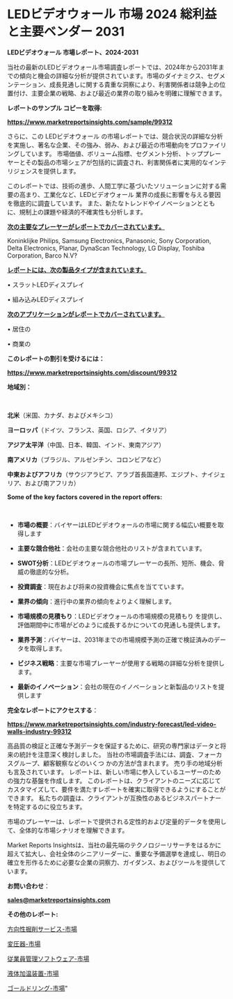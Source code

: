 # LEDビデオウォール 市場 2024 総利益と主要ベンダー 2031

<strong>LEDビデオウォール 市場レポート、2024-2031</strong>

当社の最新のLEDビデオウォール市場調査レポートでは、2024年から2031年までの傾向と機会の詳細な分析が提供されています。市場のダイナミクス、セグメンテーション、成長見通しに関する貴重な洞察により、利害関係者は競争上の位置付け、主要企業の戦略、および最近の業界の取り組みを明確に理解できます。



<strong>レポートのサンプル コピーを取得:</strong> <a href=https://www.marketreportsinsights.com/sample/99312>

<strong><u>https://www.marketreportsinsights.com/sample/99312</u></strong></a>

さらに、この LEDビデオウォール の市場レポートでは、競合状況の詳細な分析を実施し、著名な企業、その強み、弱み、および最近の市場動向をプロファイリングしています。 市場価値、ボリューム指標、セグメント分析、トッププレーヤーとその製品の市場シェアが包括的に調査され、利害関係者に実用的なインテリジェンスを提供します。

このレポートでは、技術の進歩、人間工学に基づいたソリューションに対する需要の高まり、工業化など、LEDビデオウォール 業界の成長に影響を与える要因を徹底的に調査しています。 また、新たなトレンドやイノベーションとともに、規制上の課題や経済的不確実性も分析します。



<strong><u>次の主要なプレーヤーがレポートでカバーされています。</u></strong>

Koninklijke Philips, Samsung Electronics, Panasonic, Sony Corporation, Delta Electronics, Planar, DynaScan Technology, LG Display, Toshiba Corporation, Barco N.V?



<strong><u><b>レポートには、次の製品タイプが含まれています。</b></u></strong>

• スラットLEDディスプレイ

• 組み込みLEDディスプレイ



<strong><u><b>次のアプリケーションがレポートでカバーされています。</b></u></strong>

• 居住の

• 商業の



<strong><b>このレポートの割引を受けるには：</b></strong>

<a href=https://www.marketreportsinsights.com/discount/99312>

<strong><u>https://www.marketreportsinsights.com/discount/99312</u></strong></a>



<strong>地域別：</strong>

<strong> </strong>



<strong>北米</strong>（米国、カナダ、およびメキシコ）



<strong>ヨーロッパ</strong>（ドイツ、フランス、英国、ロシア、イタリア）



<strong>アジア太平洋</strong>（中国、日本、韓国、インド、東南アジア）



<strong>南アメリカ</strong>（ブラジル、アルゼンチン、コロンビアなど）



<strong>中東およびアフリカ</strong>（サウジアラビア、アラブ首長国連邦、エジプト、ナイジェリア、および南アフリカ）



<strong>Some of the key factors covered in the report offers:</strong>

<strong> </strong>
<ul>
  <li>

<strong>市場の概要</strong>：バイヤーはLEDビデオウォールの市場に関する幅広い概要を取得します</li>
  <li>

<strong>主要な競合他社</strong>：会社の主要な競合他社のリストが含まれています。</li>
  <li>

<strong>SWOT分析</strong>：LEDビデオウォールの市場プレーヤーの長所、短所、機会、脅威の徹底的な分析。</li>
  <li>

<strong>投資調査</strong>：現在および将来の投資機会に焦点を当てています。</li>
  <li>

<strong>業界の傾向</strong>：進行中の業界の傾向をよりよく理解します。</li>
  <li>

<strong>市場規模の見積もり</strong>：LEDビデオウォールの市場規模の見積もり を提供し、評価期間中に市場がどのように成長するかについての見通しも提供します。</li>
  <li>

<strong>業界予測</strong>：バイヤーは、2031年までの市場規模予測の正確で検証済みのデータを取得します。</li>
  <li>

<strong>ビジネス戦略</strong>：主要な市場プレーヤーが使用する戦略の詳細な分析を提供します。</li>
  <li>

<strong>最新のイノベーション</strong>：会社の現在のイノベーションと新製品のリストを提供します</li>
</ul>


<strong>完全なレポートにアクセスする</strong>：

<a href=https://www.marketreportsinsights.com/industry-forecast/led-video-walls-industry-99312>

<strong><u>https://www.marketreportsinsights.com/industry-forecast/led-video-walls-industry-99312</u></strong></a>

高品質の検証と正確な予測データを保証するために、研究の専門家はデータと将来の統計を注意深く検討しました。 当社の市場調査手法には、調査、フォーカスグループ、顧客観察などのいくつ かの方法が含まれます。 売り手の地域分析も言及されています。 レポートは、新しい市場に参入しているユーザーのための強力な基盤を作成します。 このレポートは、クライアントのニーズに応じてカスタマイズして、要件を満たすレポートを確実に取得できるようにすることができます。 私たちの調査は、クライアントが互換性のあるビジネスパートナーを特定するのに役立ちます。

市場のプレーヤーは、レポートで提供される定性的および定量的データを使用して、全体的な市場シナリオを理解できます。

Market Reports Insightsは、当社の最先端のテクノロジーリサーチをはるかに超えて拡大し、会社全体のシニアリーダーに、重要な予備選挙を達成し、明日の確立を形作るために必要な企業の洞察力、ガイダンス、およびツールを提供しています。



<strong><b>お問い合わせ</b></strong>：

<a href=mailto:sales@marketreportsinsights.com>

<strong><u>sales@marketreportsinsights.com</u></strong></a>



<strong>その他のレポート:</strong>

<a href=https://www.linkedin.com/pulse/方向性掘削サービス-市場-2023-競争分析と事業成長-2030-consumer-connection-collective-360-7npbf/>方向性掘削サービス-市場</a>

<a href=https://www.linkedin.com/pulse/変圧器-市場-2023-総利益と主要ベンダー-2030-trend-tracking-toolbox-24-analysis-u4sff/>変圧器-市場</a>

<a href=https://www.linkedin.com/pulse/従業員管理ソフトウェア-市場-2023-競争分析と事業成長-2030-wysnf/>従業員管理ソフトウェア-市場</a>

<a href=https://www.linkedin.com/pulse/液体加温装置-市場-2023-最新の-cagr-および成長分析-2030-gnrhf/>液体加温装置-市場</a>

<a href=https://www.linkedin.com/pulse/ゴールドリング-市場-2023-総合分析と事業成長戦略-2030-analytics-achievers-24-analysis-ncrlf/>ゴールドリング-市場</a>"
